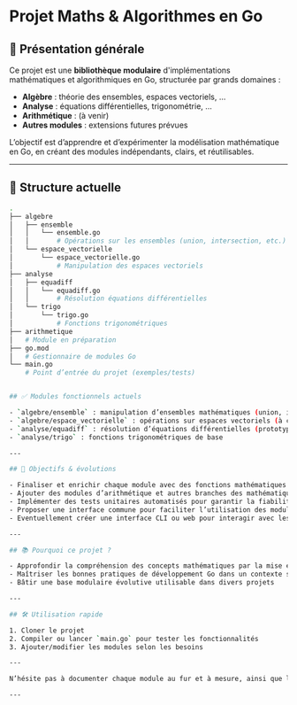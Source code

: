 
# Projet Maths & Algorithmes en Go

## 🚀 Présentation générale

Ce projet est une **bibliothèque modulaire** d'implémentations mathématiques et algorithmiques en Go, structurée par grands domaines :

- **Algèbre** : théorie des ensembles, espaces vectoriels, ...
- **Analyse** : équations différentielles, trigonométrie, ...
- **Arithmétique** : (à venir)
- **Autres modules** : extensions futures prévues

L’objectif est d’apprendre et d’expérimenter la modélisation mathématique en Go, en créant des modules indépendants, clairs, et réutilisables.

---

## 📂 Structure actuelle
```bash
.
├── algebre
│   ├── ensemble
│   │   └── ensemble.go
│   │       # Opérations sur les ensembles (union, intersection, etc.)
│   └── espace_vectorielle
│       └── espace_vectorielle.go
│           # Manipulation des espaces vectoriels
├── analyse
│   ├── equadiff
│   │   └── equadiff.go
│   │       # Résolution équations différentielles
│   └── trigo
│       └── trigo.go
│           # Fonctions trigonométriques
├── arithmetique
│   # Module en préparation
├── go.mod
│   # Gestionnaire de modules Go
└── main.go
    # Point d’entrée du projet (exemples/tests)


## ✅ Modules fonctionnels actuels

- `algebre/ensemble` : manipulation d’ensembles mathématiques (union, intersection, complémentaire, différence)
- `algebre/espace_vectorielle` : opérations sur espaces vectoriels (à compléter)
- `analyse/equadiff` : résolution d’équations différentielles (prototype)
- `analyse/trigo` : fonctions trigonométriques de base

---

## 🎯 Objectifs & évolutions

- Finaliser et enrichir chaque module avec des fonctions mathématiques avancées
- Ajouter des modules d’arithmétique et autres branches des mathématiques
- Implémenter des tests unitaires automatisés pour garantir la fiabilité
- Proposer une interface commune pour faciliter l’utilisation des modules
- Eventuellement créer une interface CLI ou web pour interagir avec les fonctions

---

## 📚 Pourquoi ce projet ?

- Approfondir la compréhension des concepts mathématiques par la mise en œuvre algorithmique
- Maîtriser les bonnes pratiques de développement Go dans un contexte scientifique
- Bâtir une base modulaire évolutive utilisable dans divers projets

---

## 🛠️ Utilisation rapide

1. Cloner le projet
2. Compiler ou lancer `main.go` pour tester les fonctionnalités
3. Ajouter/modifier les modules selon les besoins

---

N’hésite pas à documenter chaque module au fur et à mesure, ainsi que les fonctions, pour garder une base claire et maintenable.

---
